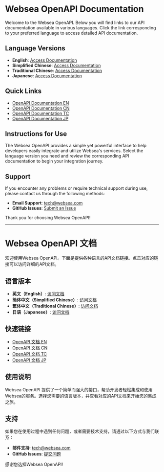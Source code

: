 # Websea OpenAPI Documentation

Welcome to the Websea OpenAPI. Below you will find links to our API documentation available in various languages. Click the link corresponding to your preferred language to access detailed API documentation.

## Language Versions

- **English**: [Access Documentation](https://webseaex.github.io/en/)
- **Simplified Chinese**: [Access Documentation](https://webseaex.github.io/zh/)
- **Traditional Chinese**: [Access Documentation](https://webseaex.github.io/tc/)
- **Japanese**: [Access Documentation](https://webseaex.github.io/openapi_jp.html)


## Quick Links

- [OpenAPI Documentation EN](https://webseaex.github.io/en/)
- [OpenAPI Documentation CN](https://webseaex.github.io/zh/)
- [OpenAPI Documentation TC](https://webseaex.github.io/tc/)
- [OpenAPI Documentation JP](https://webseaex.github.io/openapi_jp.html)


## Instructions for Use

The Websea OpenAPI provides a simple yet powerful interface to help developers easily integrate and utilize Websea's services. Select the language version you need and review the corresponding API documentation to begin your integration journey.

## Support

If you encounter any problems or require technical support during use, please contact us through the following methods:

- **Email Support**: [tech@websea.com](mailto:tech@websea.com)
- **GitHub Issues**: [Submit an Issue](https://github.com/webseaex/openapi/issues)

Thank you for choosing Websea OpenAPI!

---

# Websea OpenAPI 文档

欢迎使用Websea OpenAPI。下面是提供各种语言的API文档链接。点击对应的链接可以访问详细的API文档。

## 语言版本

- **英文（English）**: [访问文档](https://webseaex.github.io/en/)
- **简体中文（Simplified Chinese）**: [访问文档](https://webseaex.github.io/zh/)
- **繁体中文（Traditional Chinese）**: [访问文档](https://webseaex.github.io/tc/)
- **日语（Japanese）**: [访问文档](https://webseaex.github.io/openapi_jp.html)


## 快速链接

- [OpenAPI 文档 EN](https://webseaex.github.io/en/)
- [OpenAPI 文档 CN](https://webseaex.github.io/zh/)
- [OpenAPI 文档 TC](https://webseaex.github.io/tc/)
- [OpenAPI 文档 JP](https://webseaex.github.io/openapi_jp.html)


## 使用说明

Websea OpenAPI 提供了一个简单而强大的接口，帮助开发者轻松集成和使用Websea的服务。选择您需要的语言版本，并查看对应的API文档来开始您的集成之旅。

## 支持

如果您在使用过程中遇到任何问题，或者需要技术支持，请通过以下方式与我们联系：

- **邮件支持**: [tech@websea.com](mailto:tech@websea.com)
- **GitHub Issues**: [提交问题](https://github.com/webseaex/openapi/issues)

感谢您选择Websea OpenAPI!
